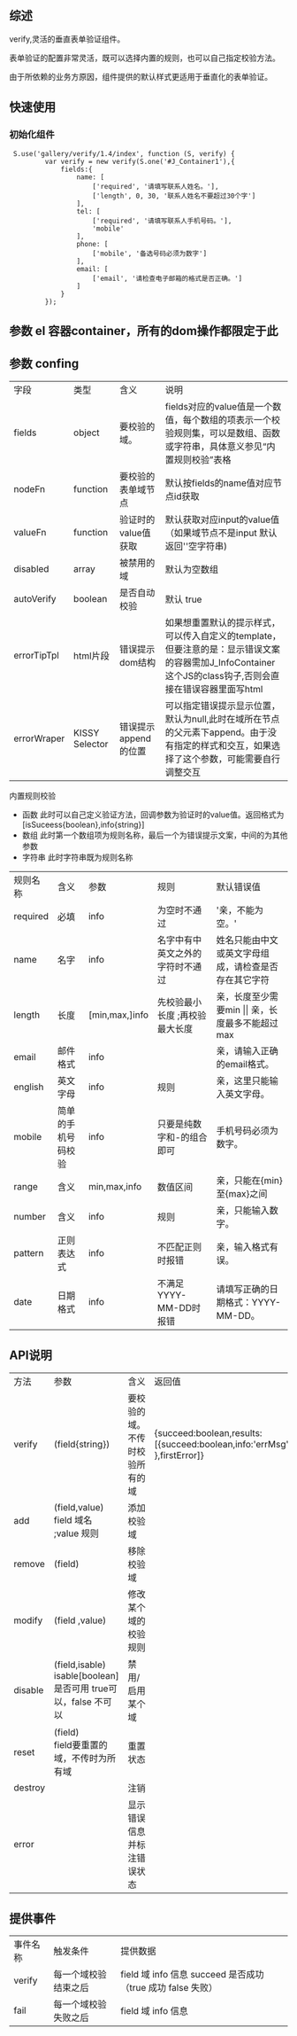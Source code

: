 ## 综述

verify,灵活的垂直表单验证组件。

表单验证的配置非常灵活，既可以选择内置的规则，也可以自己指定校验方法。

由于所依赖的业务方原因，组件提供的默认样式更适用于垂直化的表单验证。



## 快速使用

### 初始化组件

     S.use('gallery/verify/1.4/index', function (S, verify) {
             var verify = new verify(S.one('#J_Container1'),{
                 fields:{
                     name: [
                         ['required', '请填写联系人姓名。'],
                         ['length', 0, 30, '联系人姓名不要超过30个字']
                     ],
                     tel: [
                         ['required', '请填写联系人手机号码。'],
                         'mobile'
                     ],
                     phone: [
                         ['mobile', '备选号码必须为数字']
                     ],
                     email: [
                         ['email', '请检查电子邮箱的格式是否正确。']
                     ]
                 }
             });

##  参数 el 容器container，所有的dom操作都限定于此
## 参数 confing

<table>
<tr>
<td>字段</td>
<td>类型</td>
<td>含义</td>
<td>说明</td>
</tr>
<tr>
<td>fields</td>
<td>object</td>
<td>要校验的域。</td>
<td>fields对应的value值是一个数值，每个数组的项表示一个校验规则集，可以是数组、函数或字符串，具体意义参见“内置规则校验”表格</td>
</tr>
<tr>
<td>nodeFn</td>
<td>function</td>
<td>要校验的表单域节点</td>
<td>默认按fields的name值对应节点id获取</td>
</tr>
<tr>
<td>valueFn</td>
<td>function </td>
<td>验证时的value值获取</td>
<td>默认获取对应input的value值（如果域节点不是input 默认返回''空字符串)</td>
</tr>
<tr>
<td>disabled</td>
<td>array</td>
<td>被禁用的域</td>
<td>默认为空数组 </td>
</tr>
<tr>
<td>autoVerify</td>
<td>boolean</td>
<td>是否自动校验 </td>
<td>默认 true</td>
</tr> 
<tr>
<td>errorTipTpl</td>
<td>html片段</td>
<td>错误提示dom结构</td>
<td>如果想重置默认的提示样式，可以传入自定义的template，但要注意的是：显示错误文案的容器需加J_InfoContainer这个JS的class钩子,否则会直接在错误容器里面写html</td>
</tr>
<tr>
<td>errorWraper</td>
<td>KISSY Selector</td>
<td>错误提示append的位置</td>
<td>可以指定错误提示显示位置，默认为null,此时在域所在节点的父元素下append。由于没有指定的样式和交互，如果选择了这个参数，可能需要自行调整交互</td>
</tr>
</table>

内置规则校验

* 函数 此时可以自己定义验证方法，回调参数为验证时的value值。返回格式为[isSuceess{boolean},info{string}]
* 数组 此时第一个数组项为规则名称，最后一个为错误提示文案，中间的为其他参数
* 字符串 此时字符串既为规则名称

<table>
<tr>
<td>规则名称</td>
<td>含义</td>
<td>参数</td>
<td>规则</td>
<td>默认错误值</td>
</tr>
<tr>
<td>required</td>
<td>必填</td>
<td>info</td>
<td>为空时不通过</td>
<td>'亲，不能为空。'</td>
</tr>
<tr>
<td>name</td>
<td>名字</td>
<td>info</td>
<td>名字中有中英文之外的字符时不通过</td>
<td>姓名只能由中文或英文字母组成，请检查是否存在其它字符</td>
</tr>
<tr>
<td>length</td>
<td>长度</td>
<td>[min,max,]info</td>
<td>先校验最小长度 ;再校验最大长度</td>
<td>亲，长度至少需要min || 亲，长度最多不能超过max</td>
</tr>
<tr>
<td>email</td>
<td>邮件格式</td>
<td>info</td>
<td> </td>
<td>亲，请输入正确的email格式。</td>
</tr>
<tr>
<td>english</td>
<td>英文字母</td>
<td>info</td>
<td>规则</td>
<td>亲，这里只能输入英文字母。</td>
</tr>
<tr>
<td>mobile</td>
<td>简单的手机号码校验</td>
<td>info</td>
<td>只要是纯数字和-的组合即可</td>
<td>手机号码必须为数字。</td>
</tr>
<tr>
<td>range</td>
<td>含义</td>
<td>min,max,info</td>
<td>数值区间</td>
<td>亲，只能在{min}至{max}之间</td>
</tr>
<tr>
<td>number</td>
<td>含义</td>
<td>info</td>
<td>规则</td>
<td>亲，只能输入数字。</td>
</tr>
<tr>
<td>pattern</td>
<td>正则表达式</td>
<td>info</td>
<td>不匹配正则时报错</td>
<td>亲，输入格式有误。</td>
</tr>
<tr>
<td>date</td>
<td>日期格式</td>
<td>info</td>
<td>不满足YYYY-MM-DD时报错</td>
<td>请填写正确的日期格式：YYYY-MM-DD。</td>
</tr>
</table>
	
	 
	 
 

## API说明
<table>
<tr>
<td>方法</td>
<td>参数</td>
<td>含义</td>
<td>返回值</td>
</tr>
<tr>
<td>verify</td>
<td>(field{string})</td>
<td>要校验的域。不传时校验所有的域</td>
<td>{succeed:boolean,results:[{succeed:boolean,info:'errMsg' },firstError]}</td>
</tr>
<tr>
<td>add</td>
<td>(field,value)<br/>field 域名 ;value 规则</td>
<td>添加校验域</td>
<td></td>
</tr>
<tr>
<td>remove</td>
<td>(field) </td>
<td>移除校验域</td>
<td> </td>
</tr>
<tr>
<td>modify</td>
<td>(field ,value)</td>
<td>修改某个域的校验规则</td>
<td> </td>
</tr>
<tr>
<td>disable </td>
<td>(field,isable)<br/>isable[boolean]是否可用 true可以，false 不可以 </td>
<td>禁用/启用某个域</td>
<td> </td>
</tr>
<tr>
<td>reset</td>
<td>(field)<br/>field要重置的域，不传时为所有域
</td>
<td>重置状态</td>
<td> </td>
</tr>
<tr>
<td>destroy </td>
<td></td>
<td>注销</td>
<td> </td>
</tr>
 
<tr>
<td>error</td>
<td></td>
<td>显示错误信息并标注错误状态</td>
<td> </td>
</tr>
</table>


## 提供事件
<table>
<tr>
<td>事件名称</td>
<td>触发条件</td>
<td>提供数据</td>
</tr>
<tr>
<td>verify</td>
<td>每一个域校验结束之后</td>
<td>field 域 info 信息 succeed 是否成功（true 成功 false 失败）</td>
</tr>
<tr>
<td>fail</td>
<td>每一个域校验失败之后</td>
<td>field 域 info 信息 </td>
</tr>
</table>

